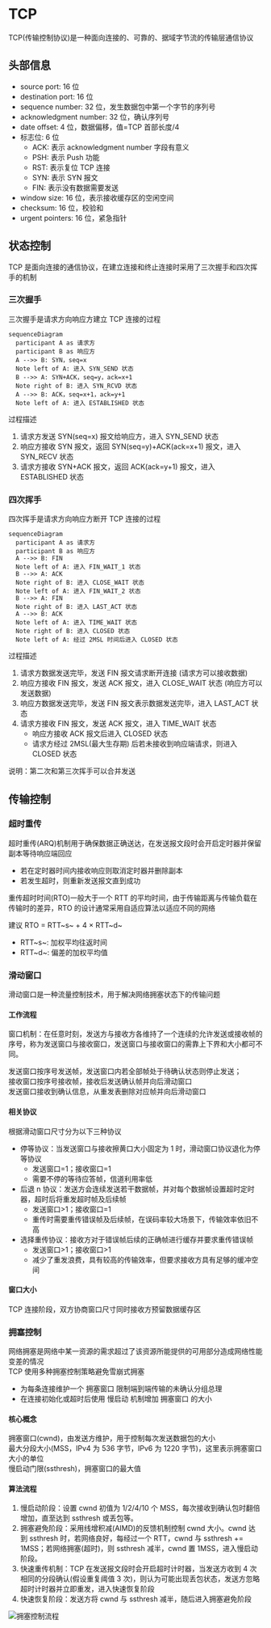 # TCP

TCP(传输控制协议)是一种面向连接的、可靠的、据域字节流的传输层通信协议

## 头部信息

- source port: 16 位
- destination port: 16 位
- sequence number: 32 位，发生数据包中第一个字节的序列号
- acknowledgment number: 32 位，确认序列号
- date offset: 4 位，数据偏移，值=TCP 首部长度/4
- 标志位: 6 位
  - ACK: 表示 acknowledgment number 字段有意义
  - PSH: 表示 Push 功能
  - RST: 表示复位 TCP 连接
  - SYN: 表示 SYN 报文
  - FIN: 表示没有数据需要发送
- window size: 16 位，表示接收缓存区的空闲空间
- checksum: 16 位，校验和
- urgent pointers: 16 位，紧急指针

## 状态控制

TCP 是面向连接的通信协议，在建立连接和终止连接时采用了三次握手和四次挥手的机制

### 三次握手

三次握手是请求方向响应方建立 TCP 连接的过程

```mermaid
sequenceDiagram
  participant A as 请求方
  participant B as 响应方
  A -->> B: SYN，seq=x
  Note left of A: 进入 SYN_SEND 状态
  B -->> A: SYN+ACK，seq=y，ack=x+1
  Note right of B: 进入 SYN_RCVD 状态
  A -->> B: ACK，seq=x+1，ack=y+1
  Note left of A: 进入 ESTABLISHED 状态
```

过程描述

1. 请求方发送 SYN(seq=x) 报文给响应方，进入 SYN_SEND 状态
2. 响应方接收 SYN 报文，返回 SYN(seq=y)+ACK(ack=x+1) 报文，进入 SYN_RECV 状态
3. 请求方接收 SYN+ACK 报文，返回 ACK(ack=y+1) 报文，进入 ESTABLISHED 状态

### 四次挥手

四次挥手是请求方向响应方断开 TCP 连接的过程

```mermaid
sequenceDiagram
  participant A as 请求方
  participant B as 响应方
  A -->> B: FIN
  Note left of A: 进入 FIN_WAIT_1 状态
  B -->> A: ACK
  Note right of B: 进入 CLOSE_WAIT 状态
  Note left of A: 进入 FIN_WAIT_2 状态
  B -->> A: FIN
  Note right of B: 进入 LAST_ACT 状态
  A -->> B: ACK
  Note left of A: 进入 TIME_WAIT 状态
  Note right of B: 进入 CLOSED 状态
  Note left of A: 经过 2MSL 时间后进入 CLOSED 状态
```

过程描述

1. 请求方数据发送完毕，发送 FIN 报文请求断开连接 (请求方可以接收数据)
2. 响应方接收 FIN 报文，发送 ACK 报文，进入 CLOSE_WAIT 状态 (响应方可以发送数据)
3. 响应方数据发送完毕，发送 FIN 报文表示数据发送完毕，进入 LAST_ACT 状态
4. 请求方接收 FIN 报文，发送 ACK 报文，进入 TIME_WAIT 状态
   - 响应方接收 ACK 报文后进入 CLOSED 状态
   - 请求方经过 2MSL(最大生存期) 后若未接收到响应端请求，则进入 CLOSED 状态

说明：第二次和第三次挥手可以合并发送

## 传输控制

### 超时重传

超时重传(ARQ)机制用于确保数据正确送达，在发送报文段时会开启定时器并保留副本等待响应端回应

- 若在定时器时间内接收响应则取消定时器并删除副本
- 若发生超时，则重新发送报文直到成功

重传超时时间(RTO)一般大于一个 RTT 的平均时间，由于传输距离与传输负载在传输时的差异，RTO 的设计通常采用自适应算法以适应不同的网络

建议 RTO = RTT~s~ + 4 × RTT~d~

- RTT~s~: 加权平均往返时间
- RTT~d~: 偏差的加权平均值

### 滑动窗口

滑动窗口是一种流量控制技术，用于解决网络拥塞状态下的传输问题<br>

#### 工作流程

窗口机制：在任意时刻，发送方与接收方各维持了一个连续的允许发送或接收帧的序号，称为发送窗口与接收窗口，发送窗口与接收窗口的需靠上下界和大小都可不同。

发送窗口按序号发送帧，发送窗口内若全部帧处于待确认状态则停止发送；<br>
接收窗口按序号接收帧，接收后发送确认帧并向后滑动窗口<br>
发送窗口接收到确认信息，从重发表删除对应帧并向后滑动窗口 <br>

#### 相关协议

根据滑动窗口尺寸分为以下三种协议

- 停等协议：当发送窗口与接收擦黄口大小固定为 1 时，滑动窗口协议退化为停等协议
  - 发送窗口=1；接收窗口=1
  - 需要不停的等待应答帧，信道利用率低
- 后退 n 协议：发送方会连续发送若干数据帧，并对每个数据帧设置超时定时器，超时后将重发超时帧及后续帧
  - 发送窗口>1；接收窗口=1
  - 重传时需要重传错误帧及后续帧，在误码率较大场景下，传输效率依旧不高
- 选择重传协议：接收方对于错误帧后续的正确帧进行缓存并要求重传错误帧
  - 发送窗口>1；接收窗口>1
  - 减少了重发浪费，具有较高的传输效率，但要求接收方具有足够的缓冲空间

#### 窗口大小

TCP 连接阶段，双方协商窗口尺寸同时接收方预留数据缓存区<br>

### 拥塞控制

网络拥塞是网络中某一资源的需求超过了该资源所能提供的可用部分造成网络性能变差的情况 <br>
TCP 使用多种拥塞控制策略避免雪崩式拥塞

- 为每条连接维护一个 拥塞窗口 限制端到端传输的未确认分组总理
- 在连接初始化或超时后使用 慢启动 机制增加 拥塞窗口 的大小

#### 核心概念

拥塞窗口(cwnd)，由发送方维护，用于控制每次发送数据包的大小<br>
最大分段大小(MSS，IPv4 为 536 字节，IPv6 为 1220 字节)，这里表示拥塞窗口大小的单位<br>
慢启动门限(ssthresh)，拥塞窗口的最大值 <br>

#### 算法流程

1. 慢启动阶段：设置 cwnd 初值为 1/2/4/10 个 MSS，每次接收到确认包时翻倍增加，直至达到 ssthresh 或丢包等。
2. 拥塞避免阶段：采用线增积减(AIMD)的反馈机制控制 cwnd 大小。cwnd 达到 ssthresh 时，若网络良好，每经过一个 RTT，cwnd 与 ssthresh += 1MSS；若网络拥塞(超时)，则 ssthresh 减半，cwnd 置 1MSS，进入慢启动阶段。
3. 快速重传机制：TCP 在发送报文段时会开启超时计时器，当发送方收到 4 次相同的分段确认(假设重复阈值 3 次)，则认为可能出现丢包状态，发送方忽略超时计时器并立即重发，进入快速恢复阶段
4. 快速恢复阶段：发送方将 cwnd 与 ssthresh 减半，随后进入拥塞避免阶段

![拥塞控制流程](/network/transport/TCP/拥塞控制.png)
